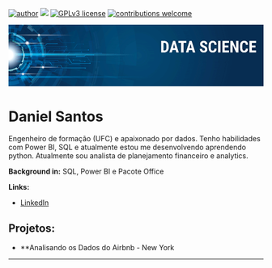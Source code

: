 [![author](https://www.linkedin.com/in/daniel-dos-santos-souza-42388614b/)](https://www.linkedin.com/in/daniel-dos-santos-souza-42388614b/) [![](https://img.shields.io/badge/python-3.7+-blue.svg)](https://www.python.org/downloads/release/python-365/) [![GPLv3 license](https://img.shields.io/badge/License-GPLv3-blue.svg)](http://perso.crans.org/besson/LICENSE.html) [![contributions welcome](https://img.shields.io/badge/contributions-welcome-brightgreen.svg?style=flat)](https://github.com/carlosfab/data_science/issues)

<p align="center">
  <img src="banner.png" >
</p>

# Daniel Santos
Engenheiro de formação (UFC) e apaixonado por dados. Tenho habilidades com Power BI, SQL e atualmente estou me desenvolvendo aprendendo python. Atualmente sou analista de planejamento financeiro e analytics.



**Background in:** SQL, Power BI e Pacote Office

**Links:**
* [LinkedIn](https://www.linkedin.com/in/daniel-dos-santos-souza-42388614b/)

## Projetos:

* **Analisando os Dados do Airbnb - New York

---




